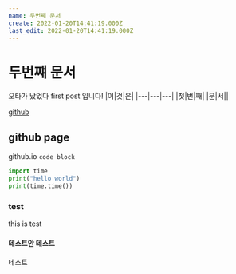 ```yaml
---
name: 두번째 문서
create: 2022-01-20T14:41:19.000Z
last_edit: 2022-01-20T14:41:19.000Z
---
```

두번쨰 문서
=====
오타가 났었다 first post 입니다!
|이|것|은|
|---|---|---|
|첫|번|째|
|문|서||

[github](github.com)

## github page
github.io
`code block`

``` python
import time
print("hello world")
print(time.time())
```
### test
this is test 
#### 테스트안 테스트
테스트